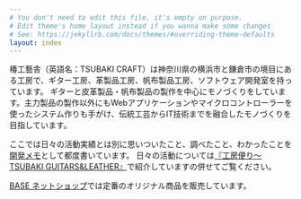 ```yaml
---
# You don't need to edit this file, it's empty on purpose.
# Edit theme's home layout instead if you wanna make some changes
# See: https://jekyllrb.com/docs/themes/#overriding-theme-defaults
layout: index
---
```

椿工藝舎（英語名：TSUBAKI CRAFT）は神奈川県の横浜市と鎌倉市の境目にある工房で、ギター工房、革製品工房、帆布製品工房、ソフトウェア開発室を持っています。
ギターと皮革製品・帆布製品の製作を中心にモノづくりをしています。主力製品の製作以外にもWebアプリケーションやマイクロコントローラーを使ったシステム作りも手がけ、伝統工芸からIT技術までを融合したモノづくりを目指しています。

ここでは日々の活動実績とは別に思いついたこと、調べたこと、わかったことを<a href="/blog">開発メモ</a>として都度書いています。
日々の活動については[『工房便り〜TSUBAKI GUITARS&LEATHER』](https://tsubakicraftjp.wordpress.com)で紹介していますの併せてご覧ください。


[BASE ネットショップ](https://tsubakicraft.thebase.in)では定番のオリジナル商品を販売しています。
